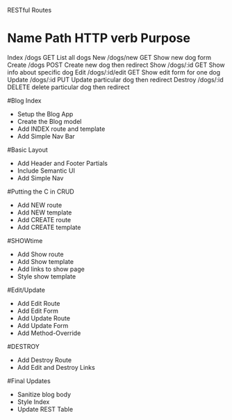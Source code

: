 RESTful Routes

Name        Path            HTTP verb       Purpose         
=============================================================
Index       /dogs           GET             List all dogs
New         /dogs/new       GET             Show new dog form
Create      /dogs           POST            Create new dog
                                            then redirect
Show        /dogs/:id       GET             Show info about 
                                            specific dog
Edit        /dogs/:id/edit  GET             Show edit form 
                                            for one dog
Update      /dogs/:id       PUT             Update                                                       particular dog
                                            then redirect
Destroy     /dogs/:id       DELETE          delete
                                            particular dog
                                            then redirect


#Blog Index
*   Setup the Blog App
*   Create the Blog model
*   Add INDEX route and template
*   Add Simple Nav Bar

#Basic Layout
*   Add Header and Footer Partials
*   Include Semantic UI
*   Add Simple Nav

#Putting the C in CRUD
*   Add NEW route
*   Add NEW template
*   Add CREATE route
*   Add CREATE template

#SHOWtime
*   Add Show route
*   Add Show template
*   Add links to show page
*   Style show template

#Edit/Update
*   Add Edit Route
*   Add Edit Form
*   Add Update Route
*   Add Update Form
*   Add Method-Override

#DESTROY
*   Add Destroy Route
*   Add Edit and Destroy Links

#Final Updates
*   Sanitize blog body
*   Style Index
*   Update REST Table